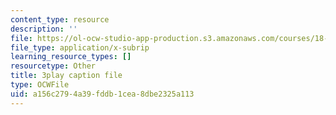 ```yaml
---
content_type: resource
description: ''
file: https://ol-ocw-studio-app-production.s3.amazonaws.com/courses/18-01sc-single-variable-calculus-fall-2010/a156c2794a39fddb1cea8dbe2325a113_55ncRlBZstA.srt
file_type: application/x-subrip
learning_resource_types: []
resourcetype: Other
title: 3play caption file
type: OCWFile
uid: a156c279-4a39-fddb-1cea-8dbe2325a113
---
```

